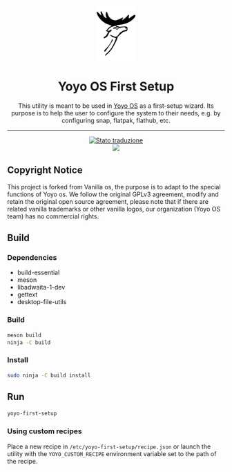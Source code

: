 <div align="center">
    <img src="data/icons/hicolor/scalable/apps/org.yoyoos.FirstSetup.svg" height="128">
    <h1>Yoyo OS First Setup</h1>
    <p>This utility is meant to be used in <a href="https://github.com/yoyo-os">Yoyo OS</a>
    as a first-setup wizard. Its purpose is to help the user to configure the
    system to their needs, e.g. by configuring snap, flatpak, flathub, etc.</p>
    <hr />
    <a href="https://hosted.weblate.org/engage/yoyo-os/">
<img src="https://hosted.weblate.org/widgets/yoyo-os/-/control-center/svg-badge.svg" alt="Stato traduzione" />
</a>
    <br />
    <img src="data/screenshot-1.png">
</div>

## Copyright Notice
This project is forked from Vanilla os, the purpose is to adapt to the special functions of Yoyo os.
We follow the original GPLv3 agreement, modify and retain the original open source agreement, please note that if there are related vanilla trademarks or other vanilla logos, our organization (Yoyo OS team) has no commercial rights.

## Build
### Dependencies
- build-essential
- meson
- libadwaita-1-dev
- gettext
- desktop-file-utils

### Build
```bash
meson build
ninja -C build
```

### Install
```bash
sudo ninja -C build install
```

## Run
```bash
yoyo-first-setup
```

### Using custom recipes
Place a new recipe in `/etc/yoyo-first-setup/recipe.json` or launch the
utility with the `YOYO_CUSTOM_RECIPE` environment variable set to the path
of the recipe.
